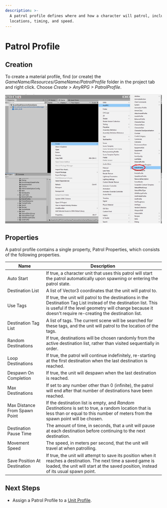 ```yaml
---
description: >-
  A patrol profile defines where and how a character will patrol, including
  locations, timing, and speed.
---
```


# Patrol Profile

## Creation

To create a material profile, find (or create) the _GameName/Resources/GameName/PatrolProfile_ folder in the project tab and right click.  Choose _Create > AnyRPG > PatrolProfile_.

![](<../.gitbook/assets/image (2).png>)



## Properties

A patrol profile contains a single property, Patrol Properties, which consists of the following properties.

| Name                          | Description                                                                                                                                                                                                                   |
| ----------------------------- | ----------------------------------------------------------------------------------------------------------------------------------------------------------------------------------------------------------------------------- |
| Auto Start                    | If true, a character unit that uses this patrol will start the patrol automatically upon spawning or entering the patrol state.                                                                                               |
| Destination List              | A list of Vector3 coordinates that the unit will patrol to.                                                                                                                                                                   |
| Use Tags                      | If true, the unit will patrol to the destinations in the Destination Tag List instead of the destination list.  This is useful if the level geometry will change because it doesn't require re-creating the destination list. |
| Destination Tag List          | A list of tags.  The current scene will be searched for these tags, and the unit will patrol to the location of the tags.                                                                                                     |
| Random Destinations           | If true, destinations will be chosen randomly from the active destination list, rather than visited sequentially in order.                                                                                                    |
| Loop Destinations             | If true, the patrol will continue indefinitely, re-starting at the first destination when the last destination is reached.                                                                                                    |
| Despawn On Completion         | If true, the unit will despawn when the last destination is reached.                                                                                                                                                          |
| Max Destinations              | If set to any number other than 0 (infinite), the patrol will end after that number of destinations have been reached.                                                                                                        |
| Max Distance From Spawn Point | If the destination list is empty, and _Random Destinations_ is set to true, a random location that is less than or equal to this number of meters from the spawn point will be chosen.                                        |
| Destination Pause Time        | The amount of time, in seconds, that a unit will pause at each destination before continuing to the next destination.                                                                                                         |
| Movement Speed                | The speed, in meters per second, that the unit will travel at when patrolling.                                                                                                                                                |
| Save Position At Destination  | If true, the unit will attempt to save its position when it reaches a destination.  The next time a saved game is loaded, the unit will start at the saved position, instead of its usual spawn point.                        |

## Next Steps

* Assign a Patrol Profile to a [Unit Profile](unit-profile.md).
